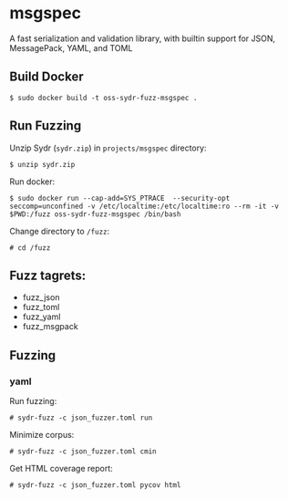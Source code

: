 # msgspec

A fast serialization and validation library, with builtin support for JSON, MessagePack, YAML, and TOML

## Build Docker

    $ sudo docker build -t oss-sydr-fuzz-msgspec .

## Run Fuzzing

Unzip Sydr (`sydr.zip`) in `projects/msgspec` directory:

    $ unzip sydr.zip

Run docker:

    $ sudo docker run --cap-add=SYS_PTRACE  --security-opt seccomp=unconfined -v /etc/localtime:/etc/localtime:ro --rm -it -v $PWD:/fuzz oss-sydr-fuzz-msgspec /bin/bash

Change directory to `/fuzz`:

    # cd /fuzz

## Fuzz tagrets:

  * fuzz_json
  * fuzz_toml
  * fuzz_yaml
  * fuzz_msgpack

## Fuzzing

### yaml

Run fuzzing:

    # sydr-fuzz -c json_fuzzer.toml run

Minimize corpus:

    # sydr-fuzz -c json_fuzzer.toml cmin

Get HTML coverage report:

    # sydr-fuzz -c json_fuzzer.toml pycov html


